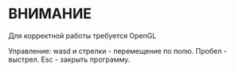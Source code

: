 # ВНИМАНИЕ
Для корректной работы требуется OpenGL

Управление: wasd и стрелки - перемещение по полю. Пробел - выстрел. Esc - закрыть программу.
